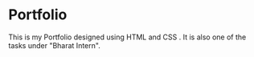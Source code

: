 # Portfolio
This is my Portfolio designed using HTML and CSS . It is also one of the tasks under "Bharat Intern".
